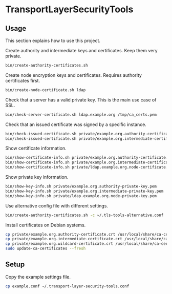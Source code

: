 # TransportLayerSecurityTools

## Usage

This section explains how to use this project.

Create authority and intermediate keys and certificates. Keep them very private.

```sh
bin/create-authority-certificates.sh
```

Create node encryption keys and certificates. Requires authority certificates first.

```sh
bin/create-node-certificate.sh ldap
```

Check that a server has a valid private key. This is the main use case of SSL.

```sh
bin/check-server-certificate.sh ldap.example.org /tmp/ca_certs.pem
```

Check that an issued certificate was signed by a specific instance.

```sh
bin/check-issued-certificate.sh private/example.org.authority-certificate.crt private/example.org.intermediate-certificate.crt
bin/check-issued-certificate.sh private/example.org.intermediate-certificate.crt private/ldap.example.org.intermediate-certificate.crt
```

Show certificate information.

```sh
bin/show-certificate-info.sh private/example.org.authority-certificate.crt
bin/show-certificate-info.sh private/example.org.intermediate-certificate.crt
bin/show-certificate-info.sh private/ldap.example.org.node-certificate.crt
```

Show private key information.

```sh
bin/show-key-info.sh private/example.org.authority-private-key.pem
bin/show-key-info.sh private/example.org.intermediate-private-key.pem
bin/show-key-info.sh private/ldap.example.org.node-private-key.pem
```

Use alternative config file with different settings.

```sh
bin/create-authority-certificates.sh -c ~/.tls-tools-alternative.conf
```

Install certificates on Debian systems.

```sh
cp private/example.org.authority-certificate.crt /usr/local/share/ca-certificates
cp private/example.org.intermediate-certificate.crt /usr/local/share/ca-certificates
cp private/example.org.wildcard-certificate.crt /usr/local/share/ca-certificates
sudo update-ca-certificates --fresh
```


## Setup

Copy the example settings file.

```sh
cp example.conf ~/.transport-layer-security-tools.conf
```
